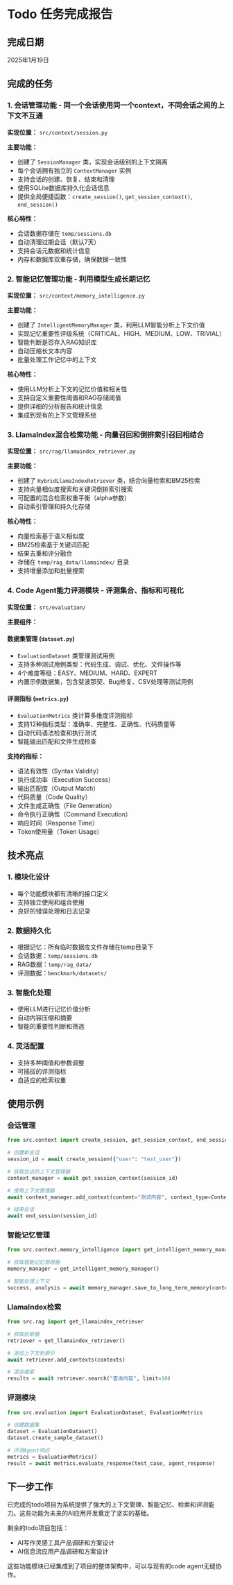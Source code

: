 # Todo 任务完成报告

## 完成日期
2025年1月19日

## 完成的任务

### 1. 会话管理功能 - 同一个会话使用同一个context，不同会话之间的上下文不互通

**实现位置：** `src/context/session.py`

**主要功能：**
- 创建了 `SessionManager` 类，实现会话级别的上下文隔离
- 每个会话拥有独立的 `ContextManager` 实例
- 支持会话的创建、恢复、结束和清理
- 使用SQLite数据库持久化会话信息
- 提供全局便捷函数：`create_session()`, `get_session_context()`, `end_session()`

**核心特性：**
- 会话数据存储在 `temp/sessions.db`
- 自动清理过期会话（默认7天）
- 支持会话元数据和统计信息
- 内存和数据库双重存储，确保数据一致性

### 2. 智能记忆管理功能 - 利用模型生成长期记忆

**实现位置：** `src/context/memory_intelligence.py`

**主要功能：**
- 创建了 `IntelligentMemoryManager` 类，利用LLM智能分析上下文价值
- 实现记忆重要性评级系统（CRITICAL、HIGH、MEDIUM、LOW、TRIVIAL）
- 智能判断是否存入RAG知识库
- 自动压缩长文本内容
- 批量处理工作记忆中的上下文

**核心特性：**
- 使用LLM分析上下文的记忆价值和相关性
- 支持自定义重要性阈值和RAG存储阈值
- 提供详细的分析报告和统计信息
- 集成到现有的上下文管理系统

### 3. LlamaIndex混合检索功能 - 向量召回和倒排索引召回相结合

**实现位置：** `src/rag/llamaindex_retriever.py`

**主要功能：**
- 创建了 `HybridLlamaIndexRetriever` 类，结合向量检索和BM25检索
- 支持向量相似度搜索和关键词倒排索引搜索
- 可配置的混合检索权重平衡（alpha参数）
- 自动索引管理和持久化存储

**核心特性：**
- 向量检索基于语义相似度
- BM25检索基于关键词匹配
- 结果去重和评分融合
- 存储在 `temp/rag_data/llamaindex/` 目录
- 支持增量添加和批量搜索

### 4. Code Agent能力评测模块 - 评测集合、指标和可视化

**实现位置：** `src/evaluation/`

**主要组件：**

#### 数据集管理 (`dataset.py`)
- `EvaluationDataset` 类管理测试用例
- 支持多种测试用例类型：代码生成、调试、优化、文件操作等
- 4个难度等级：EASY、MEDIUM、HARD、EXPERT
- 内置示例数据集，包含斐波那契、Bug修复、CSV处理等测试用例

#### 评测指标 (`metrics.py`)
- `EvaluationMetrics` 类计算多维度评测指标
- 支持12种指标类型：准确率、完整性、正确性、代码质量等
- 自动代码语法检查和执行测试
- 智能输出匹配和文件生成检查

**支持的指标：**
- 语法有效性（Syntax Validity）
- 执行成功率（Execution Success）
- 输出匹配度（Output Match）
- 代码质量（Code Quality）
- 文件生成正确性（File Generation）
- 命令执行正确性（Command Execution）
- 响应时间（Response Time）
- Token使用量（Token Usage）

## 技术亮点

### 1. 模块化设计
- 每个功能模块都有清晰的接口定义
- 支持独立使用和组合使用
- 良好的错误处理和日志记录

### 2. 数据持久化
- 根据记忆：所有临时数据库文件存储在temp目录下
- 会话数据：`temp/sessions.db`
- RAG数据：`temp/rag_data/`
- 评测数据：`benckmark/datasets/`

### 3. 智能化处理
- 使用LLM进行记忆价值分析
- 自动内容压缩和摘要
- 智能的重要性判断和筛选

### 4. 灵活配置
- 支持多种阈值和参数调整
- 可插拔的评测指标
- 自适应的检索权重

## 使用示例

### 会话管理
```python
from src.context import create_session, get_session_context, end_session

# 创建新会话
session_id = await create_session({"user": "test_user"})

# 获取会话的上下文管理器
context_manager = await get_session_context(session_id)

# 使用上下文管理器
await context_manager.add_context(content="测试内容", context_type=ContextType.CONVERSATION)

# 结束会话
await end_session(session_id)
```

### 智能记忆管理
```python
from src.context.memory_intelligence import get_intelligent_memory_manager

# 获取智能记忆管理器
memory_manager = get_intelligent_memory_manager()

# 智能处理上下文
success, analysis = await memory_manager.save_to_long_term_memory(context)
```

### LlamaIndex检索
```python
from src.rag import get_llamaindex_retriever

# 获取检索器
retriever = get_llamaindex_retriever()

# 添加上下文到索引
await retriever.add_contexts(contexts)

# 混合搜索
results = await retriever.search("查询内容", limit=10)
```

### 评测模块
```python
from src.evaluation import EvaluationDataset, EvaluationMetrics

# 创建数据集
dataset = EvaluationDataset()
dataset.create_sample_dataset()

# 评测Agent响应
metrics = EvaluationMetrics()
result = await metrics.evaluate_response(test_case, agent_response)
```

## 下一步工作

已完成的todo项目为系统提供了强大的上下文管理、智能记忆、检索和评测能力。这些功能为未来的AI应用开发奠定了坚实的基础。

剩余的todo项目包括：
- AI写作灵感工具产品调研和方案设计
- AI信息流应用产品调研和方案设计

这些功能模块已经集成到了项目的整体架构中，可以与现有的code agent无缝协作。 